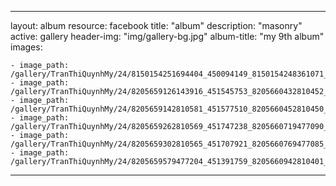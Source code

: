 
---
layout: album
resource: facebook
title: "album"
description: "masonry"
active: gallery
header-img: "img/gallery-bg.jpg"
album-title: "my 9th album"
images:
    
    - image_path: /gallery/TranThiQuynhMy/24/8150154251694404_450094149_8150154248361071_8858946973574634154_n.jpg
    - image_path: /gallery/TranThiQuynhMy/24/8205659126143916_451545753_8205660432810452_2340775240980201122_n.jpg
    - image_path: /gallery/TranThiQuynhMy/24/8205659142810581_451577510_8205660452810450_3054326886383022625_n.jpg
    - image_path: /gallery/TranThiQuynhMy/24/8205659262810569_451747238_8205660719477090_4492682666190132192_n.jpg
    - image_path: /gallery/TranThiQuynhMy/24/8205659302810565_451707921_8205660769477085_401819841195709650_n.jpg
    - image_path: /gallery/TranThiQuynhMy/24/8205659579477204_451391759_8205660942810401_3536853788521558006_n.jpg
---